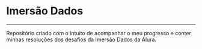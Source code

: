 # Imersão Dados

---

Repositório criado com o intuito de acompanhar o meu progresso e conter minhas resoluções dos desafios da Imersão Dados da Alura.
